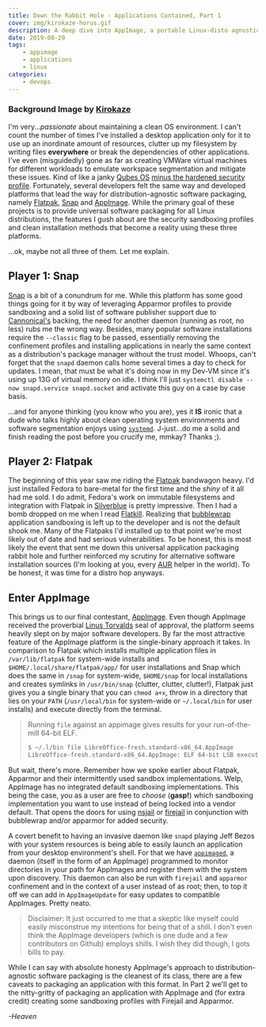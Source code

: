 ```yaml
---
title: Down the Rabbit Hole - Applications Contained, Part 1
cover: img/kirokaze-horus.gif
description: A deep dive into AppImage, a portable Linux-disto agnostic packaging format; Part 1 of 2.
date: 2019-08-29
tags:
    - appimage
    - applications
    - linux
categories:
    - devops
---
```

### Background Image by [Kirokaze](https://www.deviantart.com/kirokaze)

I'm very..._passionate_ about maintaining a clean OS environment. I can't count the number of times I've installed a desktop application only for it to use up an inordinate amount of resources, clutter up my filesystem by writing files **everywhere** or break the dependencies of other applications. I've even (misguidedly) gone as far as creating VMWare virtual machines for different workloads to emulate workspace segmentation and mitigate these issues. Kind of like a janky [Qubes OS](https://www.qubes-os.org/) [minus the hardened security profile](https://cve.mitre.org/cgi-bin/cvekey.cgi?keyword=vmware+code+execution).  Fortunately, several developers felt the same way and developed platforms that lead the way for distribution-agnostic software packaging, namely [Flatpak](https://www.flatpak.org/), [Snap](https://snapcraft.io/) and [AppImage](https://appimage.org/). While the primary goal of these projects is to provide universal software packaging for all Linux distributions, the features I gush about are the security sandboxing profiles and clean installation methods that become a reality using these three platforms.

...ok, maybe not all three of them. Let me explain.

## Player 1: Snap

[Snap](https://snapcraft.io/) is a bit of a conundrum for me. While this platform has some good things going for it by way of leveraging Apparmor profiles to provide sandboxing and a solid list of software publisher support due to [Cannonical's](https://canonical.com/) backing, the need for another daemon (running as root, no less) rubs me the wrong way. Besides, many popular software installations require the `--classic` flag to be passed, essentially removing the confinement profiles and installing applications in nearly the same context as a distribution's package manager without the trust model. Whoops, can't forget that the `snapd` daemon calls home several times a day to check for updates. I mean, that must be what it's doing now in my Dev-VM since it's using up 13G of virtual memory on idle. I think I'll just `systemctl disable --now snapd.service snapd.socket` and activate this guy on a case by case basis. 

...and for anyone thinking (you know who you are), yes it **IS** ironic that a dude who talks highly about clean operating system environments and software segmentation enjoys using [`systemd`](https://www.reddit.com/r/linux/comments/132gle/eli5_the_systemd_vs_initupstart_controversy/). J-just...do me a solid and finish reading the post before you crucify me, mmkay? Thanks ;).

## Player 2: Flatpak

The beginning of this year saw me riding the [Flatpak](https://www.flatpak.org/) bandwagon heavy. I'd just installed Fedora to bare-metal for the first time and the _shiny_ of it all had me sold. I do admit, Fedora's work on immutable filesystems and integration with Flatpak in [Silverblue](https://silverblue.fedoraproject.org/) is pretty impressive. Then I had a bomb dropped on me when I read [Flatkill](https://flatkill.org/). Realizing that [bubblewrap](https://github.com/projectatomic/) application sandboxing is left up to the developer and is not the default shook me. Many of the Flatpaks I'd installed up to that point we're most likely out of date and had serious vulnerabilities. To be honest, this is most likely the event that sent me down this universal application packaging rabbit hole and further reinforced my scrutiny for alternative software installation sources (I'm looking at you, every [AUR](https://thehackernews.com/2018/07/arch-linux-aur-malware.html) helper in the world). To be honest, it was time for a distro hop anyways.


## Enter AppImage

This brings us to our final contestant, [AppImage](https://appimage.org/). Even though AppImage received the proverbial [Linus Torvalds](https://www.britannica.com/biography/Linus-Torvalds) seal of approval, the platform seems heavily slept on by major software developers. By far the most attractive feature of the AppImage platform is the single-binary approach it takes. In comparison to Flatpak which installs multiple application files in `/var/lib/flatpak` for system-wide installs and `$HOME/.local/share/flatpak/app/` for user installations and Snap which does the same in `/snap` for system-wide, `$HOME/snap` for local installations and creates symlinks in `/usr/bin/snap` (clutter, clutter, clutter!), Flatpak just gives you a single binary that you can `chmod a+x`, throw in a directory that lies on your `PATH` (`/usr/local/bin` for system-wide or `~/.local/bin` for user installs) and execute directly from the terminal. 
> Running `file` against an appimage gives results for your run-of-the-mill 64-bit ELF.
> ```bash
> $ ~/.l/bin file LibreOffice-fresh.standard-x86_64.AppImage
> LibreOffice-fresh.standard-x86_64.AppImage: ELF 64-bit LSB executable, x86-64, version 1 (SYSV), dynamically linked, interpreter /lib64/ld-Linux-x86-64.so.2, for GNU/Linux 2.6.18, stripped
> ``` 

But wait, there's more. Remember how we spoke earlier about Flatpak, Apparmor and their intermittently used sandbox implementations. Welp, AppImage has no integrated default sandboxing implementations. This being the case, you as a user are free to _choose_ (**gasp!**) which sandboxing implementation you want to use instead of being locked into a vendor default. That opens the doors for using [nsjail](https://google.github.io/nsjail/) or [firejail](https://github.com/netblue30/firejail) in conjunction with bubblewrap and/or apparmor for added security. 

A covert benefit to having an invasive daemon like `snapd` playing Jeff Bezos with your system resources is being able to easily launch an application from your desktop environment's shell. For that we have [`appimaged`](https://github.com/AppImage/appimaged/), a daemon (itself in the form of an AppImage) programmed to monitor directories in your path for AppImages and register them with the system upon discovery. This daemon can also be run with `firejail` and `apparmor` confinement and in the context of a user instead of as root; then, to top it off we can add in `AppImageUpdate` for easy updates to compatible AppImages. Pretty neato.

> Disclaimer: It just occurred to me that a skeptic like myself could easily misconstrue my intentions for being that of a shill. I don't even think the AppImage developers (which is one dude and a few contributors on Github) employs shills. I wish they did though, I gots bills to pay.

While I can say with absolute honesty AppImage's approach to distribution-agnostic software packaging is the cleanest of its class, there are a few caveats to packaging an application with this format. In Part 2 we'll get to the nitty-gritty of packaging an application with AppImage and (for extra credit) creating some sandboxing profiles with Firejail and Apparmor.

*-Heaven*
